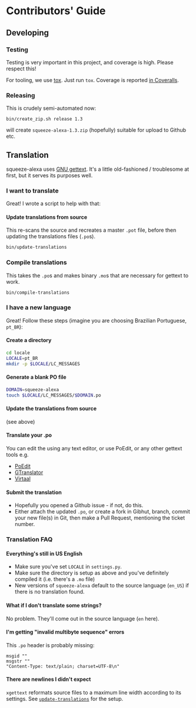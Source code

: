 Contributors' Guide
===================

Developing
----------

### Testing
Testing is very important in this project, and coverage is high.
Please respect this!

For tooling, we use [tox](https://tox.readthedocs.io/en/latest/). Just run `tox`.
Coverage is reported [in Coveralls](https://coveralls.io/github/declension/squeeze-alexa).


### Releasing

This is crudely semi-automated now:
```
bin/create_zip.sh release 1.3
```
will create `squeeze-alexa-1.3.zip` (hopefully) suitable for upload to Github etc.


Translation
-----------

squeeze-alexa uses [GNU gettext](https://www.gnu.org/software/gettext/).
It's a little old-fashioned / troublesome at first, but it serves its purposes well.

### I want to translate
Great! I wrote a script to help with that:

#### Update translations from source
This re-scans the source and recreates a master `.pot` file, before then updating the translations files (`.po`s).

```bash
bin/update-translations
```

### Compile translations
This takes the `.po`s and makes binary `.mo`s that are necessary for gettext to work.
```bash
bin/compile-translations
```


### I have a new language
Great! Follow these steps (imagine you are choosing Brazilian Portuguese, `pt_BR`):

#### Create a directory

```bash
cd locale
LOCALE=pt_BR
mkdir -p $LOCALE/LC_MESSAGES
```

#### Generate a blank PO file
```bash
DOMAIN=squeeze-alexa
touch $LOCALE/LC_MESSAGES/$DOMAIN.po
```

#### Update the translations from source
(see above)

#### Translate your .po
You can edit the using any text editor, or use PoEdit, or any other gettext tools e.g.

 * [PoEdit](https://poedit.net/)
 * [GTranslator](https://wiki.gnome.org/Apps/Gtranslator)
 * [Virtaal](http://virtaal.translatehouse.org/download.html)

#### Submit the translation
 * Hopefully you opened a Github issue - if not, do this.
 * Either attach the updated `.po`, or create a fork in Gibhut, branch, commit your new file(s) in Git, then make a Pull Request, mentioning the ticket number.


### Translation FAQ

#### Everything's still in US English
 * Make sure you've set `LOCALE` in `settings.py`.
 * Make sure the directory is setup as above and you've definitely compiled it (i.e. there's a `.mo` file)
 * New versions of `squeeze-alexa` default to the source language (`en_US`) if there is no translation found.

#### What if I don't translate some strings?
No problem. They'll come out in the source language (`en` here).

#### I'm getting "invalid multibyte sequence" errors
This `.po` header is probably missing:

    msgid ""
    msgstr ""
    "Content-Type: text/plain; charset=UTF-8\n"

#### There are newlines I didn't expect
`xgettext` reformats source files to a maximum line width according to its settings.
See [`update-translations`](../bin/update-translations) for the setup.
